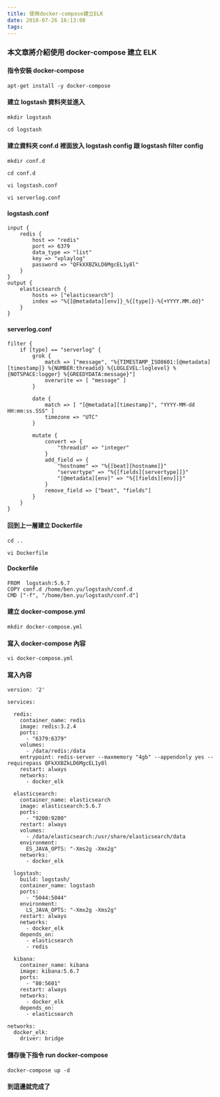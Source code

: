 ```yaml
---
title: 使用docker-compose建立ELK
date: 2018-07-26 16:13:08
tags:
---
```


### 本文章將介紹使用 docker-compose 建立 ELK

#### 指令安裝 docker-compose

```
apt-get install -y docker-compose
```

#### 建立 logstash 資料夾並進入

```
mkdir logstash

cd logstash
```

#### 建立資料夾 conf.d 裡面放入 logstash config 跟 logstash filter config

```
mkdir conf.d

cd conf.d

vi logstash.conf

vi serverlog.conf
```

#### logstash.conf

```
input {
    redis {
        host => "redis"
        port => 6379
        data_type => "list"
        key => "vplaylog"
        password => "QFkXXBZkLD6MgcEL1y8l"
    }
}
output {
    elasticsearch {
        hosts => ["elasticsearch"]
        index => "%{[@metadata][env]}_%{[type]}-%{+YYYY.MM.dd}"
    }
}
```

#### serverlog.conf

```
filter {
    if [type] == "serverlog" {
        grok {
            match => ["message", "%{TIMESTAMP_ISO8601:[@metadata][timestamp]} %{NUMBER:threadid} %{LOGLEVEL:loglevel} %{NOTSPACE:logger} %{GREEDYDATA:message}"]
            overwrite => [ "message" ]
        }

        date {
            match => [ "[@metadata][timestamp]", "YYYY-MM-dd HH:mm:ss.SSS" ]
            timezone => "UTC"
        }

        mutate {
            convert => {
                "threadid" => "integer"
            }
            add_field => { 
                "hostname" => "%{[beat][hostname]}"
                "servertype" => "%{[fields][servertype]]}"
                "[@metadata][env]" => "%{[fields][env]]}"
            }
            remove_field => ["beat", "fields"]
        }
    }
}
```

#### 回到上一層建立 Dockerfile 

```
cd ..

vi Dockerfile
```

#### Dockerfile

```
FROM  logstash:5.6.7
COPY conf.d /home/ben.yu/logstash/conf.d
CMD ["-f", "/home/ben.yu/logstash/conf.d"]

```

#### 建立 docker-compose.yml

```
mkdir docker-compose.yml
```

#### 寫入 docker-compose 內容

```
vi docker-compose.yml
```

#### 寫入內容

```
version: '2'

services:

  redis:
    container_name: redis
    image: redis:3.2.4
    ports:
      - "6379:6379"
    volumes:
      - /data/redis:/data
    entrypoint: redis-server --maxmemory "4gb" --appendonly yes --requirepass QFkXXBZkLD6MgcEL1y8l
    restart: always
    networks:
      - docker_elk

  elasticsearch:
    container_name: elasticsearch
    image: elasticsearch:5.6.7
    ports:
      - "9200:9200"
    restart: always
    volumes:
      - /data/elasticsearch:/usr/share/elasticsearch/data
    environment:
      ES_JAVA_OPTS: "-Xms2g -Xmx2g"
    networks:
      - docker_elk

  logstash:
    build: logstash/
    container_name: logstash
    ports:
      - "5044:5044"
    environment:
      LS_JAVA_OPTS: "-Xmx2g -Xms2g"
    restart: always
    networks:
      - docker_elk
    depends_on:
      - elasticsearch
      - redis

  kibana:
    container_name: kibana
    image: kibana:5.6.7
    ports:
      - "80:5601"
    restart: always
    networks:
      - docker_elk
    depends_on:
      - elasticsearch

networks:
  docker_elk:
    driver: bridge
```

#### 儲存後下指令 run docker-compose

```
docker-compose up -d
```

#### 到這邊就完成了